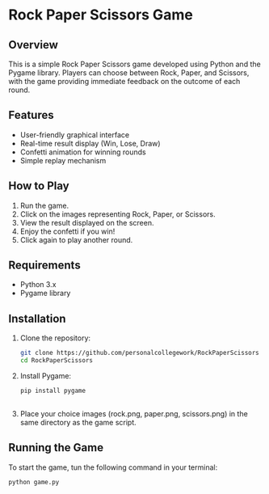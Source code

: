 # Rock Paper Scissors Game

## Overview
This is a simple Rock Paper Scissors game developed using Python and the Pygame library. Players can choose between Rock, Paper, and Scissors, with the game providing immediate feedback on the outcome of each round.

## Features
- User-friendly graphical interface
- Real-time result display (Win, Lose, Draw)
- Confetti animation for winning rounds
- Simple replay mechanism

## How to Play
1. Run the game.
2. Click on the images representing Rock, Paper, or Scissors.
3. View the result displayed on the screen.
4. Enjoy the confetti if you win!
5. Click again to play another round.

## Requirements
- Python 3.x
- Pygame library

## Installation
1. Clone the repository:
   ```bash
   git clone https://github.com/personalcollegework/RockPaperScissors
   cd RockPaperScissors
   
2. Install Pygame:
   ```bash
   pip install pygame
  
3. Place your choice images (rock.png, paper.png, scissors.png) in the same directory as the game script.
   
## Running the Game
To start the game, tun the following command in your terminal: 
   ```bash
   python game.py
